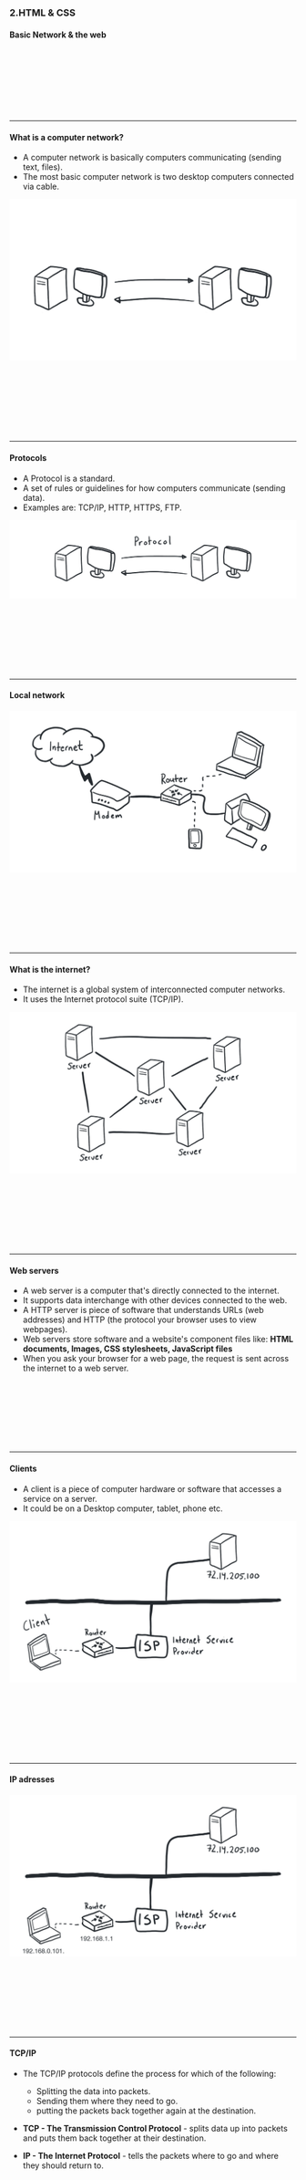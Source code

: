 ### 2.HTML & CSS
#### Basic Network & the web

&nbsp;

&nbsp;

&nbsp;

&nbsp;

---

#### What is a computer network?

* A computer network is basically computers communicating (sending text, files).
* The most basic computer network is two desktop computers connected via cable.

<img style="width: 600px;" src="/media/html-css-images/html-css-2/basic-network.png" alt="client server communication">

&nbsp;

&nbsp;

&nbsp;

&nbsp;

---

#### Protocols
	
* A Protocol is a standard.
* A set of rules or guidelines for how computers communicate (sending data).
* Examples are: TCP/IP, HTTP, HTTPS, FTP.
	
<img style="width: 600px;" src="/media/html-css-images/html-css-2/protocol.png" alt="client server communication">

&nbsp;

&nbsp;

&nbsp;

&nbsp;

---

#### Local network
<img style="width: 600px;" src="/media/html-css-images/html-css-2/local-network.png" alt="client server communication">

&nbsp;

&nbsp;

&nbsp;

&nbsp;

---

#### What is the internet?

* The internet is a global system of interconnected computer networks.
* It uses the Internet protocol suite (TCP/IP).

<img style="width: 600px;" src="/media/html-css-images/html-css-2/internet.png" alt="client server communication">

&nbsp;

&nbsp;

&nbsp;

&nbsp;

---

#### Web servers

* A web server is a computer that's directly connected to the internet.
* It supports data interchange with other devices connected to the web.
* A HTTP server is piece of software that understands URLs (web addresses) and HTTP (the protocol your browser uses to view webpages).
* Web servers store software and a website's component files like: **HTML documents, Images, CSS stylesheets, JavaScript files**
* When you ask your browser for a web page, the request is sent across the internet to a web server.


&nbsp;

&nbsp;

&nbsp;

&nbsp;

---

#### Clients

* A client is a piece of computer hardware or software that accesses a service on a server.
* It could be on a Desktop computer, tablet, phone etc.


<img style="width: 600px;"  src="/media/html-css-images/html-css-2/client.png" alt="client server communication">

&nbsp;

&nbsp;

&nbsp;

&nbsp;

---

#### IP adresses
<img style="width: 600px;" src="/media/html-css-images/html-css-2/ip.png" alt="client server communication">

&nbsp;

&nbsp;

&nbsp;

&nbsp;

---

#### TCP/IP

* The TCP/IP protocols define the process for which of the following:
  * Splitting the data into packets.
  * Sending them where they need to go.
  * putting the packets back together again at the destination.

* **TCP - The Transmission Control Protocol** - splits data up into packets and puts them back together at their destination.
* **IP - The Internet Protocol** - tells the packets where to go and where they should return to.


&nbsp;

&nbsp;

&nbsp;

&nbsp;

---

#### Domain Name System DNS
<img style="width: 600px;" src="/media/html-css-images/html-css-2/dns.png" alt="client server communication">

&nbsp;

&nbsp;

&nbsp;

&nbsp;

---

#### DNS

* DNS is a protocol within the set of standards for how computers exchange data on the Internet and on many private networks.
* Its basic job is to turn a user-friendly domain name like **"www.softhouse.com"** into an Internet Protocol (IP) address like **70.42.251.42** that computers use to identify each other on the network.
* It's like your computer's GPS for the Internet.


&nbsp;

&nbsp;

&nbsp;

&nbsp;

---

#### Routers
```Shell
$ traceroute www.google.se
```

<img style="width: 600px;" src="/media/html-css-images/html-css-2/routers.png" alt="client server communication">

&nbsp;

&nbsp;

&nbsp;

&nbsp;

---

#### Routers

* Routers are networking devices.
* They forward data packets between computer networks.
* Routers directs the traffic.
* Data such as web pages or emails(in the form of data packets) are forwarded from router to router through the internet until it reaches its destination.


&nbsp;

&nbsp;

&nbsp;

&nbsp;

---

#### WWW (World Wide Web)

* The WWW is **NOT** the internet
* <a href="https://www.youtube.com/watch?v=J8hzJxb0rpc" target="_blank">Twila Camp Explains</a>


&nbsp;

&nbsp;

&nbsp;

&nbsp;

---

#### URL (internetaddress)

* URL stands for Uniform Resource Locator.
* A URL is a string that identifies a unique resource on the web
* Every web page has its own URL.
* A URL can also be used to locate a file on the computer

<img style="width: 700px;" src="/media/html-css-images/html-css-2/url.png" alt="client server communication">

&nbsp;

&nbsp;

&nbsp;

&nbsp;

---

#### Running a site locally

* Will display the local file path (the path to the file on your computer

<img src="/media/html-css-images/html-css-2/local-file-path.png" alt="local filepath">

&nbsp;

&nbsp;

&nbsp;

&nbsp;

---

#### Webpages, websites definitions

* Webbsida (webpage) är en sida på en webbplats <a href="https://www.blocket.se/bostad/saljes" target="_blank">www.blocket.se/bostad/saljes</a>
* Webbplats (website) är allt innehåll på exempelvis <a href="http://www.blocket.se" target="_blank">www.blocket.se</a>
* Hemsida (homepage) är den första sida du kommer till när du kommer till <a href="http://www.blocket.se" target="_blank">www.blocket.se</a>


&nbsp;

&nbsp;

&nbsp;

&nbsp;

---

#### Web Browsers

* Web browsers are used to access websites.
* They interpret and display the documents accessed from servers.
* Examples of browsers are Chrome, Firefox, Safari, Opera, Internet Explorer, Edge, IOS Safari, Android Browser.
* Updates for these are released regularly, but it is up to the user to update theirs.
* <a href="https://caniuse.com/#search=css" target="_blank">caniuse.com</a> is a site where you can check which functionality is implemented and working on each browser.


&nbsp;

&nbsp;

&nbsp;

&nbsp;

---

#### Browser devtools

* All browsers have tools and functionality to help when developing websites.
* This is called developer tools (devtools).
* The functionality in browsers are similiar but different.


&nbsp;

&nbsp;

&nbsp;

&nbsp;

---
